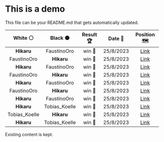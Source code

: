 # This is a demo

This file can be your README.md that gets automatically updated.

<!--START_SECTION:chessStats-->
<!-- Automatically generated with https://github.com/Balastrong/chess-stats-action -->

| White ⚪ | Black ⚫ | Result 🏆 | Date 📅 | Position 🗺️ |
|:---:|:---:|:---:|:---:|:---:|
| **Hikaru** | FaustinoOro | win 🥇 | 25/8/2023 | <a href="http://www.ee.unb.ca/cgi-bin/tervo/fen.pl?select=1Q6/5kp1/2P2p1p/3b3q/3B4/4PN2/5PP1/6K1 b - -">Link</a> |
| FaustinoOro | **Hikaru** | win 🥇 | 25/8/2023 | <a href="http://www.ee.unb.ca/cgi-bin/tervo/fen.pl?select=8/1p6/2p3P1/p2pk3/P7/2P3nR/1P3p2/1K6 w - -">Link</a> |
| **Hikaru** | FaustinoOro | win 🥇 | 25/8/2023 | <a href="http://www.ee.unb.ca/cgi-bin/tervo/fen.pl?select=6k1/5p2/p6p/P5p1/4P1P1/1PR1Qnq1/8/3K4 b - -">Link</a> |
| FaustinoOro | **Hikaru** | win 🥇 | 25/8/2023 | <a href="http://www.ee.unb.ca/cgi-bin/tervo/fen.pl?select=2r3k1/3n1pb1/4q1p1/4N2p/5B2/1p5P/1Q3PP1/3R2K1 w - -">Link</a> |
| **Hikaru** | FaustinoOro | win 🥇 | 25/8/2023 | <a href="http://www.ee.unb.ca/cgi-bin/tervo/fen.pl?select=2k5/8/8/8/1N4PK/2n1P2P/8/8 b - -">Link</a> |
| FaustinoOro | **Hikaru** | win 🥇 | 25/8/2023 | <a href="http://www.ee.unb.ca/cgi-bin/tervo/fen.pl?select=k7/5p2/p7/1pNq4/1P6/P1p4Q/2P5/1K4r1 w - -">Link</a> |
| **Hikaru** | FaustinoOro | win 🥇 | 25/8/2023 | <a href="http://www.ee.unb.ca/cgi-bin/tervo/fen.pl?select=k7/p7/2K5/8/P2P3r/4P3/8/1R6 b - -">Link</a> |
| **Hikaru** | Tobias_Koelle | win 🥇 | 25/8/2023 | <a href="http://www.ee.unb.ca/cgi-bin/tervo/fen.pl?select=r4k1r/pp1N1p2/4p1p1/q1p2b2/2PPP2p/1PN1Q1nP/P5P1/2R2RK1 b - -">Link</a> |
| Tobias_Koelle | **Hikaru** | win 🥇 | 25/8/2023 | <a href="http://www.ee.unb.ca/cgi-bin/tervo/fen.pl?select=8/2B2k2/p6b/1p4pN/1P1KP3/2P3P1/1n2b3/8 w - -">Link</a> |
| **Hikaru** | Tobias_Koelle | win 🥇 | 25/8/2023 | <a href="http://www.ee.unb.ca/cgi-bin/tervo/fen.pl?select=3r2k1/pb3pp1/3bq3/2p5/3P3N/1P4P1/P1Q2PP1/2RR2K1 b - -">Link</a> |

<!--END_SECTION:chessStats-->

Existing content is kept.
